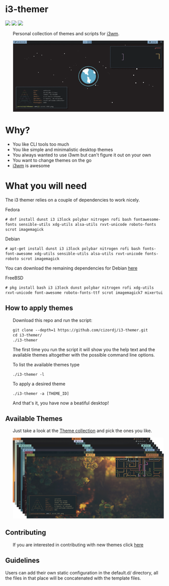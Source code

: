<h1>i3-themer</h1>

![](https://img.shields.io/github/last-commit/cizordj/i3wm-themer/master)
![](https://img.shields.io/github/license/cizordj/i3wm-themer)
![](https://img.shields.io/github/languages/top/cizordj/i3wm-themer?label=bash)

<ul>
Personal collection of themes and scripts for <a href="https://www.i3wm.org">i3wm</a>.

![](assets/screenshots/workflow.gif?raw=true)
</ul>

<h1>Why?</h1>
<ul>
<li>You like CLI tools too much</li>
<li>You like simple and minimalistic desktop themes</li>
<li>You always wanted to use i3wm but can't figure it out on your own</li>
<li>You want to change themes on the go</li>
<li><a href="https://www.i3wm.org">i3wm</a> is awesome</li>
</ul>

<h1>What you will need</h1>

<P>The i3 themer relies on a couple of dependencies to work nicely.</p>
<p>Fedora</p>
    
    # dnf install dunst i3 i3lock polybar nitrogen rofi bash fontawesome-fonts sensible-utils xdg-utils alsa-utils rxvt-unicode roboto-fonts scrot imagemagick
    
<p>Debian</p>

    # apt-get install dunst i3 i3lock polybar nitrogen rofi bash fonts-font-awesome xdg-utils sensible-utils alsa-utils rxvt-unicode fonts-roboto scrot imagemagick

<p>You can download the remaining dependencies for Debian <a href="https://github.com/cizordj/i3-themer/blob/master/assets/debian_dependencies/">here</a></p>

<p>FreeBSD</p>

    # pkg install bash i3 i3lock dunst polybar nitrogen rofi xdg-utils rxvt-unicode font-awesome roboto-fonts-ttf scrot imagemagick7 mixertui

<h2>How to apply themes</h2>
<ul>

Download this repo and run the script:

    git clone --depth=1 https://github.com/cizordj/i3-themer.git
    cd i3-themer/
    ./i3-themer

The first time you run the script it will show you the help text and the available
themes altogether with the possible command line options.

To list the available themes type
    
    ./i3-themer -l

To apply a desired theme
    
    ./i3-themer -a [THEME_ID]

And that's it, you have now a beatiful desktop!
</ul>

<h2>Available Themes</h2>
<ul>
Just take a look at the <a href="themes/">Theme collection</a> and pick the ones you like.

![](assets/screenshots/themepreview.png?raw=true)

</ul>
<h2>Contributing</h2>
<ul>
If you are interested in contributing with new themes
click <a href="https://github.com/cizordj/i3wm-themer/tree/master/assets/templates">here</a>
</ul>

<h2>Guidelines</h2>
Users can add their own static configuration in the default.d/ directory, all the files in that place will be concatenated with the template files.
